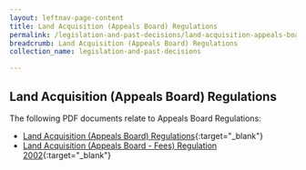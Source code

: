 ```yaml
---
layout: leftnav-page-content
title: Land Acquisition (Appeals Board) Regulations
permalink: /legislation-and-past-decisions/land-acquisition-appeals-board-regulations/
breadcrumb: Land Acquisition (Appeals Board) Regulations
collection_name: legislation-and-past-decisions

---
```


Land Acquisition (Appeals Board) Regulations
---
The following PDF documents relate to Appeals Board Regulations:

* [Land Acquisition (Appeals Board) Regulations](/files/AB-Regulations1-Jan08.pdf){:target="_blank"}
* [Land Acquisition (Appeals Board - Fees) Regulation 2002](/files/AB-Regulations2-Fee-Jan08.pdf){:target="_blank"}
